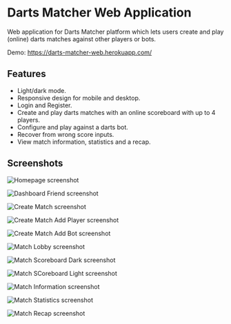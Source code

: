 # Darts Matcher Web Application

Web application for Darts Matcher platform which lets users create and play (online) darts matches against other players or bots.

Demo: https://darts-matcher-web.herokuapp.com/

## Features

- Light/dark mode.
- Responsive design for mobile and desktop.
- Login and Register.
- Create and play darts matches with an online scoreboard with up to 4 players.
- Configure and play against a darts bot.
- Recover from wrong score inputs.
- View match information, statistics and a recap.

## Screenshots
![Homepage screenshot](https://github.com/kmartin0/assets/blob/master/darts-matcher-web/darts_matcher_web_login_register.png?raw=true)

![Dashboard Friend screenshot](https://github.com/kmartin0/assets/blob/master/darts-matcher-web/darts_matcher_web_friends.png?raw=true)

![Create Match screenshot](https://github.com/kmartin0/assets/blob/master/darts-matcher-web/darts_matcher_web_create_match.png?raw=true)

![Create Match Add Player screenshot](https://github.com/kmartin0/assets/blob/master/darts-matcher-web/darts_matcher_web_add_player.png?raw=true)

![Create Match Add Bot screenshot](https://github.com/kmartin0/assets/blob/master/darts-matcher-web/darts_matcher_web_add_bot.png?raw=true)

![Match Lobby screenshot](https://github.com/kmartin0/assets/blob/master/darts-matcher-web/darts_matcher_web_lobby.png?raw=true)

![Match Scoreboard Dark screenshot](https://github.com/kmartin0/assets/blob/master/darts-matcher-web/darts_matcher_web_scoreboard_dark.png?raw=true)

![Match SCoreboard Light screenshot](https://github.com/kmartin0/assets/blob/master/darts-matcher-web/darts_matcher_web_scoreboard_light.png?raw=true)

![Match Information screenshot](https://github.com/kmartin0/assets/blob/master/darts-matcher-web/darts_matcher_web_match_information.png?raw=true)

![Match Statistics screenshot](https://github.com/kmartin0/assets/blob/master/darts-matcher-web/darts_matcher_web_match_statistics.png?raw=true)

![Match Recap screenshot](https://github.com/kmartin0/assets/blob/master/darts-matcher-web/darts_matcher_web_match_recap.png?raw=true)
